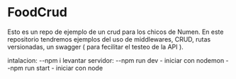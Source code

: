 # FoodCrud
Esto es un repo de ejemplo de un crud para los chicos de Numen.
En este repositorio tendremos ejemplos del uso de middlewares, CRUD, rutas versionadas, un swagger ( para fecilitar el testeo de la API ).

intalacion: 
--npm i
levantar servidor:
--npm run dev - iniciar con nodemon
--npm run start - iniciar con node